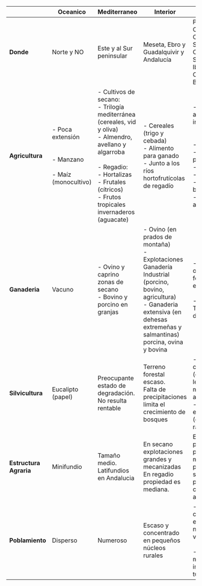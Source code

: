 |                        | **Oceanico**                                                      | **Mediterraneo**                                                                                                                                                                                                                                          | **Interior**                                                                                                                                                                                 | **Montaña**                                                                                                                                                                                                                    | **Subtropical**                                                                                                                                                               |
|------------------------|-------------------------------------------------------------------|-----------------------------------------------------------------------------------------------------------------------------------------------------------------------------------------------------------------------------------------------------------|----------------------------------------------------------------------------------------------------------------------------------------------------------------------------------------------|--------------------------------------------------------------------------------------------------------------------------------------------------------------------------------------------------------------------------------|-------------------------------------------------------------------------------------------------------------------------------------------------------------------------------|
| **Donde**              | Norte y NO                                                        | Este y al Sur peninsular                                                                                                                                                                                                                                  | Meseta, Ebro y Guadalquivir y Andalucía                                                                                                                                                      | Pirineos, Cordillera Cantábrica, Sistema Central, Sistema Ibérico y las Cordilleras Béticas.                                                                                                                                   | Islas Canarias                                                                                                                                                                |
| **Agricultura**        | - Poca extensión<br><br><br>- Manzano<br><br>- Maíz (monocultivo) | - Cultivos de secano:<br>       - Trilogía mediterránea (cereales, vid y oliva)<br>       - Almendro, avellano y algarroba<br><br>- Regadio:<br>       - Hortalizas<br>       - Frutales (cítricos)<br>       - Frutos tropicales invernaderos (aguacate) | - Cereales (trigo y cebada)<br>- Alimento para ganado<br>- Junto a los ríos hortofrutícolas de regadío                                                                                       | - Varía por la altitud y la insolación:<br><br><br>       - Zonas altas:<br>              - Bosques y pastos<br>       - Valles:<br>              - Huertas<br>       - Laderas bajas:<br>              - Bancales abandonados | - Platano (primer producto agricola en Tenerife y las Palmas)<br>- Tomate (segundo producto en Gran Canarias, Tenerife y Fuenteventura)<br>- Patata (Tenerife y Gran Canaria) |
| **Ganaderia**          | Vacuno                                                            | - Ovino y caprino zonas de secano<br>- Bovino y porcino en granjas                                                                                                                                                                                        | - Ovino (en prados de montaña)<br>- Explotaciones Ganadería Industrial (porcino, bovino, agricultura)<br>- Ganaderia extensiva (en dehesas extremeñas y salmantinas) porcina, ovina y bovina | - Bovino y ovino de forma extensiva<br><br>- Trashumancia de ovino                                                                                                                                                             | - Caprina y ovina                                                                                                                                                             |
| **Silvicultura**       | Eucalipto (papel)                                                 | Preocupante estado de degradación. No resulta rentable                                                                                                                                                                                                    | Terreno forestal escaso.<br>Falta de precipitaciones limita el crecimiento de bosques                                                                                                        | - Haya y castaño (crecimiento lento, madera muy apreciada)<br>- Pino y eucalipto (crecimiento rápido)                                                                                                                          | Bosques han sufrido talas abusivas.<br><br>Actualmente bosques de pino canario y laurisilva están protegidos                                                                  |
| **Estructura Agraria** | Minifundio                                                        | Tamaño medio.<br>Latifundios en Andalucia                                                                                                                                                                                                                 | En secano explotaciones grandes y mecanizadas<br>En regadio propiedad es mediana.                                                                                                            | En valles: pequeñas propiedades muy parceladas y separadas por setos y caminos arbolados                                                                                                                                       | - Economía de subsistencia, propiedad pequeña.<br>- Propiedades extensas (en la costa)                                                                                        |
| **Poblamiento**        | Disperso                                                          | Numeroso                                                                                                                                                                                                                                                  | Escaso y concentrado en pequeños núcleos rurales                                                                                                                                             | - Escaso y concentrado en pequeños núcleos en valles.<br><br>- Paisajes de montaña impacto de turismo                                                                                                                          |                                                                                                                                                                               |